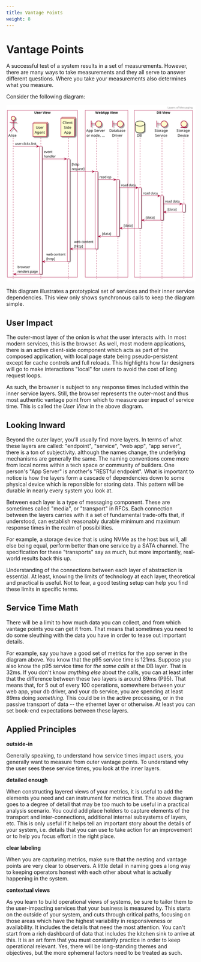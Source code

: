 ```yaml
---
title: Vantage Points
weight: 8
---
```


# Vantage Points

A successful test of a system results in a set of measurements. However, there are many ways to
take measurements and they all serve to answer different questions. Where you take your measurements
also determines what you measure.

Consider the following diagram:

![Layers](layers.png)

This diagram illustrates a prototypical set of services and their inner service dependencies. This view only shows synchronous calls to keep the diagram simple.

## User Impact

The outer-most layer of the onion is what the user interacts with. In most modern services, this is the browser. As well, most modern applications, there is an active client-side component which acts as part of the composed application, with local page state being pseudo-persistent except for cache controls and full reloads. This highlights how far designers will go to make interactions "local" for users to avoid the cost of long request loops.

As such, the browser is subject to any response times included within the inner service layers. Still, the browser represents the outer-most and thus most authentic vantage point from which to measure user impact of service time. This is called the _User View_ in the above diagram.

## Looking Inward

Beyond the outer layer, you'll usually find more layers. In terms of what these layers are called: "endpoint", "service", "web app", "app server", there is a ton of subjectivity. although the names change, the underlying mechanisms are generally the same. The naming conventions come more from local norms within a tech space or community of builders. One person's "App Server" is another's "RESTful endpoint". What is important to notice is how the layers form a cascade of dependencies down to some physical device which is reponsible for storing data. This pattern will be durable in nearly every system you look at.

Between each layer is a type of messaging component. These are sometimes called "media", or "transport" in RFCs. Each connection between the layers carries with it a set of fundamental trade-offs that, if understood, can establish reasonably durable minimum and maximum response times in the realm of possibilities.

For example, a storage device that is using NVMe as the host bus will, all else being equal, perform better than one service by a SATA channel. The specification for these "transports" say as much, but more importantly, real-world results back this up.

Understanding of the connections between each layer of abstraction is essential. At least,
knowing the limits of technology at each layer, theoretical and practical is useful. Not to fear, a good testing setup can help you find these limits in specific terms.

## Service Time Math

There will be a limit to how much data you can collect, and from which vantage points you
can get it from. That means that sometimes you need to do some sleuthing with the data you
have in order to tease out important details.

For example, say you have a good set of metrics for the app server in the diagram above. You know that the p95 service time is 121ms. Suppose you also know the p95 service time for _the same calls_ at the DB layer. That is 32ms. If you don't know _anything else_ about the calls, you can at least infer that the difference between these two layers is around 89ms (P95). That means that, for 5 out of every 100 operations, somewhere between your web app, your db driver, and your db service, you are spending at least 89ms doing *something*. This could be in the active processing, or in the passive transport of data -- the ethernet layer or otherwise. At least you can set book-end expectations between these layers.

## Applied Principles

**outside-in**

Generally speaking, to understand how service times impact users, you generally want to measure from outer vantage points. To understand why the user sees these  service times, you look at the inner layers.

**detailed enough**

When constructing layered views of your metrics, it is useful to add the elements you need and
can instrument for metrics first. The above diagram goes to a degree of detail that may be too much to be useful in a practical analysis scenario. You could add place holders to capture elements of the transport and inter-connections, additional internal subsystems of layers, etc. This is only useful if it helps tell an important story about the details of your system, i.e. details that you can use to take action for an improvement or to help you focus effort in the right place.

**clear labeling**

When you are capturing metrics, make sure that the nesting and vantage points are very clear to observers. A little detail in naming goes a long way to keeping operators honest with each other about what is actually happening in the system.

**contextual views**

As you learn to build operational views of systems, be sure to tailor them to the user-impacting services that your business is measured by. This starts on the outside of your system, and cuts through critical paths, focusing on those areas which have the highest variability in responsiveness or availability. It includes the details that need the most attention. You can't start from a rich dashboard of data that includes the kitchen sink to arrive at this. It is an art form that you must constantly practice in order to keep operational relevant. Yes, there will be long-standing themes and objectives, but the more ephemeral factors need to be treated as such.





